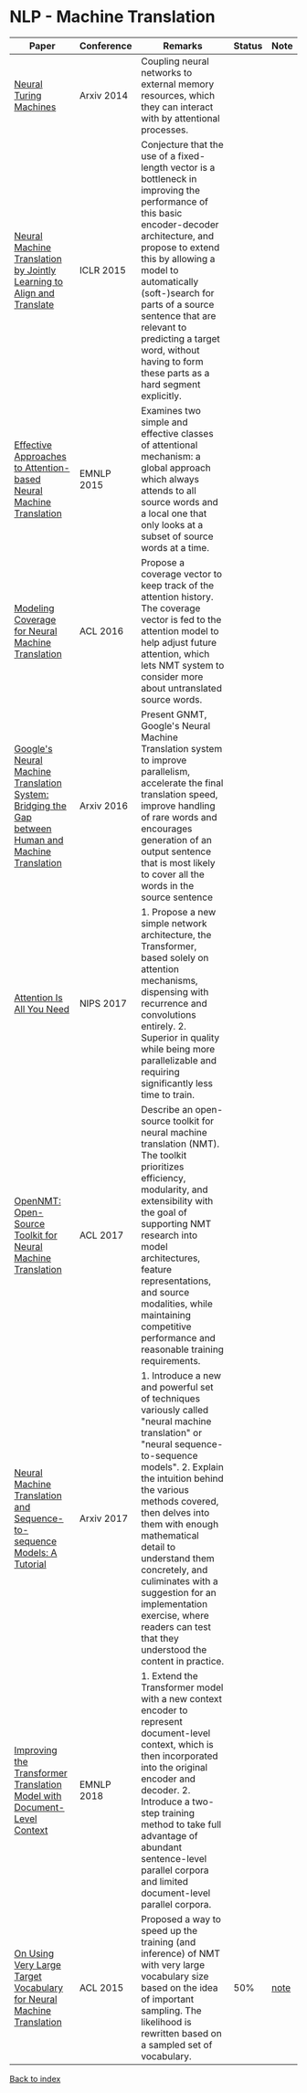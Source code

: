 # NLP - Machine Translation
|Paper|Conference|Remarks|Status|Note
|--|--|--|--|--|
|[Neural Turing Machines](https://arxiv.org/pdf/1410.5401)|Arxiv 2014|Coupling neural networks to external memory resources, which they can interact with by attentional processes.|
|[Neural Machine Translation by Jointly Learning to Align and Translate](https://arxiv.org/pdf/1409.0473)|ICLR 2015|Conjecture that the use of a fixed-length vector is a bottleneck in improving the performance of this basic encoder-decoder architecture, and propose to extend this by allowing a model to automatically (soft-)search for parts of a source sentence that are relevant to predicting a target word, without having to form these parts as a hard segment explicitly.|
|[Effective Approaches to Attention-based Neural Machine Translation](https://arxiv.org/pdf/1508.04025)|EMNLP 2015|Examines two simple and effective classes of attentional mechanism: a global approach which always attends to all source words and a local one that only looks at a subset of source words at a time.|
|[Modeling Coverage for Neural Machine Translation](https://arxiv.org/pdf/1601.04811)|ACL 2016|Propose a coverage vector to keep track of the attention history. The coverage vector is fed to the attention model to help adjust future attention, which lets NMT system to consider more about untranslated source words.|
|[Google's Neural Machine Translation System: Bridging the Gap between Human and Machine Translation](https://arxiv.org/pdf/1609.08144)|Arxiv 2016|Present GNMT, Google's Neural Machine Translation system to improve parallelism, accelerate the final translation speed, improve handling of rare words and encourages generation of an output sentence that is most likely to cover all the words in the source sentence|
|[Attention Is All You Need](https://papers.nips.cc/paper/7181-attention-is-all-you-need.pdf)|NIPS 2017|1. Propose a new simple network architecture, the Transformer, based solely on attention mechanisms, dispensing with recurrence and convolutions entirely. 2. Superior in quality while being more parallelizable and requiring significantly less time to train.|
|[OpenNMT: Open-Source Toolkit for Neural Machine Translation](https://arxiv.org/pdf/1701.02810)|ACL 2017|Describe an open-source toolkit for neural machine translation (NMT). The toolkit prioritizes efficiency, modularity, and extensibility with the goal of supporting NMT research into model architectures, feature representations, and source modalities, while maintaining competitive performance and reasonable training requirements.|
|[Neural Machine Translation and Sequence-to-sequence Models: A Tutorial](https://arxiv.org/pdf/1703.01619)|Arxiv 2017|1. Introduce a new and powerful set of techniques variously called "neural machine translation" or "neural sequence-to-sequence models". 2. Explain the intuition behind the various methods covered, then delves into them with enough mathematical detail to understand them concretely, and culiminates with a suggestion for an implementation exercise, where readers can test that they understood the content in practice.| 
|[Improving the Transformer Translation Model with Document-Level Context](https://arxiv.org/pdf/1810.03581)|EMNLP 2018|1. Extend the Transformer model with a new context encoder to represent document-level context, which is then incorporated into the original encoder and decoder. 2. Introduce a two-step training method to take full advantage of abundant sentence-level parallel corpora and limited document-level parallel corpora.|
|[On Using Very Large Target Vocabulary for Neural Machine Translation](https://arxiv.org/pdf/1412.2007.pdf)|ACL 2015|Proposed a way to speed up the training (and inference) of NMT with very large vocabulary size based on the idea of important sampling. The likelihood is rewritten based on a sampled set of vocabulary. | 50% | [note](../notes/On_Using_Very_Large_Target_Vocabulary_for_Neural_Machine_Translation_2015.md)

[Back to index](../README.md)

<!--stackedit_data:
eyJoaXN0b3J5IjpbMTY0ODcxOTg4NCwxNDIwMjI5MjE0LDU3MD
M5ODExMiw5NjQ5OTE3MjMsMjEyNDUwODA5OSwtMTE3ODEzNTYx
Miw3NzU5MzQ1ODFdfQ==
-->